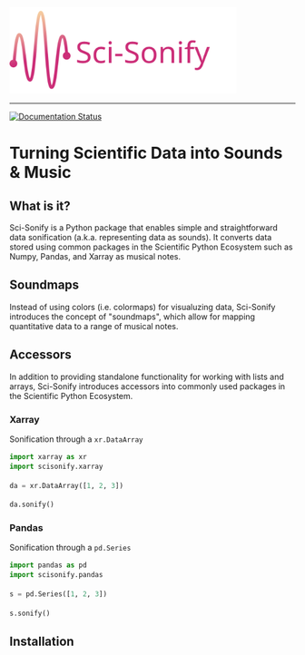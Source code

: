 <img src="docs/source/_static/logo.svg" data-canonical-src="docs/source/_static/logo.svg" width="400"/><br>

-----------------

[![Documentation Status](https://readthedocs.org/projects/sci-sonify/badge/?version=latest)](https://sci-sonify.readthedocs.io/en/latest/?badge=latest)


# Turning Scientific Data into Sounds & Music

## What is it?

Sci-Sonify is a Python package that enables simple and straightforward data sonification (a.k.a. representing data as sounds). It converts data stored using common packages in the Scientific Python Ecosystem such as Numpy, Pandas, and Xarray as musical notes.

## Soundmaps
Instead of using colors (i.e. colormaps) for visualuzing data, Sci-Sonify introduces the concept of "soundmaps", which allow for mapping quantitative data to a range of musical notes.

## Accessors
In addition to providing standalone functionality for working with lists and arrays, Sci-Sonify introduces accessors into commonly used packages in the Scientific Python Ecosystem.

### Xarray
Sonification through a `xr.DataArray`
```Python
import xarray as xr
import scisonify.xarray

da = xr.DataArray([1, 2, 3])

da.sonify()
```

### Pandas
Sonification through a `pd.Series`
```Python
import pandas as pd
import scisonify.pandas

s = pd.Series([1, 2, 3])

s.sonify()
```

## Installation
